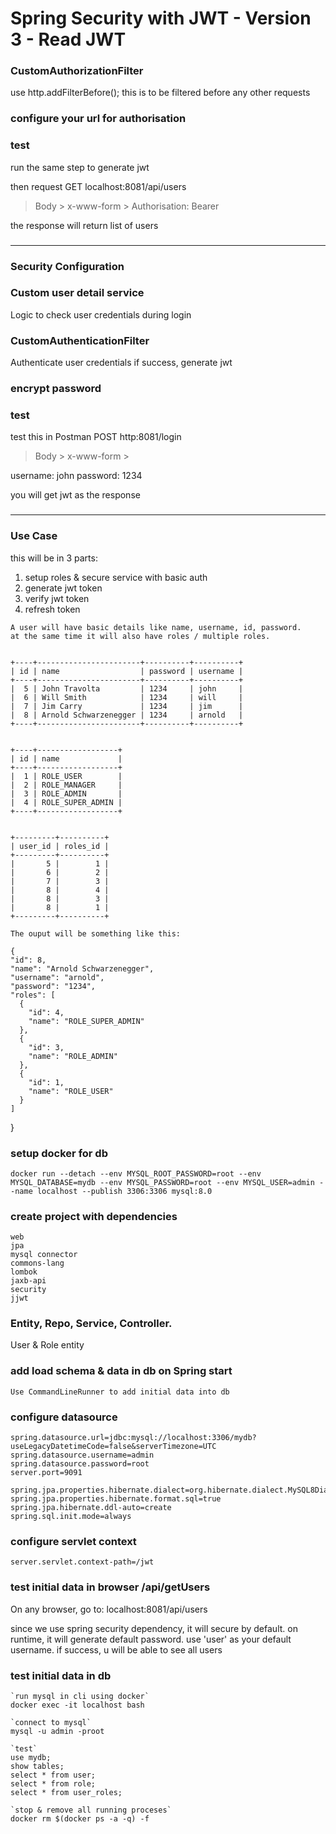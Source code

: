 # Spring Security with JWT - Version 3 - Read JWT

### CustomAuthorizationFilter

  use http.addFilterBefore();
  this is to be filtered before any other requests

### configure your url for authorisation

### test

  run the same step to generate jwt
  
  then request GET localhost:8081/api/users
  > Body > x-www-form >
  Authorisation: Bearer <token>

  the response will return list of users

###
************
###

### Security Configuration

### Custom user detail service

  Logic to check user credentials during login

### CustomAuthenticationFilter

  Authenticate user credentials if success, generate jwt

### encrypt password

### test

  test this in Postman
  POST http:8081/login
  
  > Body > x-www-form >

  username: john
  password: 1234

  you will get jwt as the response

###
************
###

### Use Case
 
  this will be in 3 parts:
  1. setup roles & secure service with basic auth
  2. generate jwt token
  3. verify jwt token
  4. refresh token

    A user will have basic details like name, username, id, password.
    at the same time it will also have roles / multiple roles.

        
    +----+-----------------------+----------+----------+
    | id | name                  | password | username |
    +----+-----------------------+----------+----------+
    |  5 | John Travolta         | 1234     | john     |
    |  6 | Will Smith            | 1234     | will     |
    |  7 | Jim Carry             | 1234     | jim      |
    |  8 | Arnold Schwarzenegger | 1234     | arnold   |
    +----+-----------------------+----------+----------+


    +----+------------------+
    | id | name             |
    +----+------------------+
    |  1 | ROLE_USER        |
    |  2 | ROLE_MANAGER     |
    |  3 | ROLE_ADMIN       |
    |  4 | ROLE_SUPER_ADMIN |
    +----+------------------+

        
    +---------+----------+
    | user_id | roles_id |
    +---------+----------+
    |       5 |        1 |
    |       6 |        2 |
    |       7 |        3 |
    |       8 |        4 |
    |       8 |        3 |
    |       8 |        1 |
    +---------+----------+

    The ouput will be something like this:

    {
    "id": 8,
    "name": "Arnold Schwarzenegger",
    "username": "arnold",
    "password": "1234",
    "roles": [
      {
        "id": 4,
        "name": "ROLE_SUPER_ADMIN"
      },
      {
        "id": 3,
        "name": "ROLE_ADMIN"
      },
      {
        "id": 1,
        "name": "ROLE_USER"
      }
    ]
  }




### setup docker for db

    docker run --detach --env MYSQL_ROOT_PASSWORD=root --env MYSQL_DATABASE=mydb --env MYSQL_PASSWORD=root --env MYSQL_USER=admin --name localhost --publish 3306:3306 mysql:8.0


### create project with dependencies

    web
    jpa
    mysql connector
    commons-lang
    lombok
    jaxb-api
    security
    jjwt

### Entity, Repo, Service, Controller.

  User & Role entity

### add load schema & data in db on Spring start

    Use CommandLineRunner to add initial data into db


### configure datasource

    spring.datasource.url=jdbc:mysql://localhost:3306/mydb?useLegacyDatetimeCode=false&serverTimezone=UTC
    spring.datasource.username=admin
    spring.datasource.password=root
    server.port=9091
        
    spring.jpa.properties.hibernate.dialect=org.hibernate.dialect.MySQL8Dialect
    spring.jpa.properties.hibernate.format.sql=true
    spring.jpa.hibernate.ddl-auto=create
    spring.sql.init.mode=always

### configure servlet context

    server.servlet.context-path=/jwt

### test initial data in browser /api/getUsers

  On any browser, go to: localhost:8081/api/users

  since we use spring security dependency, it will secure by default. on runtime, it will generate default password.  use 'user' as your default username. if success, u will be able to see all users

### test initial data in db

    `run mysql in cli using docker`
    docker exec -it localhost bash

    `connect to mysql`
	mysql -u admin -proot
	
    `test`
	use mydb;
	show tables;
    select * from user;
    select * from role;
    select * from user_roles;

    `stop & remove all running proceses`
	docker rm $(docker ps -a -q) -f






